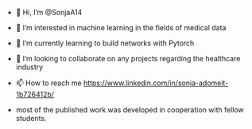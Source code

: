 - 👋 Hi, I’m @SonjaA14
- 👀 I’m interested in machine learning in the fields of medical data
- 🌱 I’m currently learning to build networks with Pytorch
- 💞️ I’m looking to collaborate on any projects regarding the healthcare industry
- 📫 How to reach me https://www.linkedin.com/in/sonja-adomeit-1b726412b/

- most of the published work was developed in cooperation with fellow students.

<!---
SonjaA14/SonjaA14 is a ✨ special ✨ repository because its `README.md` (this file) appears on your GitHub profile.
You can click the Preview link to take a look at your changes.
--->
